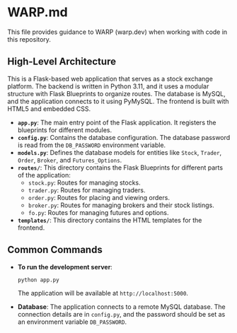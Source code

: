 # WARP.md

This file provides guidance to WARP (warp.dev) when working with code in this repository.

## High-Level Architecture

This is a Flask-based web application that serves as a stock exchange platform. The backend is written in Python 3.11, and it uses a modular structure with Flask Blueprints to organize routes. The database is MySQL, and the application connects to it using PyMySQL. The frontend is built with HTML5 and embedded CSS.

- **`app.py`**: The main entry point of the Flask application. It registers the blueprints for different modules.
- **`config.py`**: Contains the database configuration. The database password is read from the `DB_PASSWORD` environment variable.
- **`models.py`**: Defines the database models for entities like `Stock`, `Trader`, `Order`, `Broker`, and `Futures_Options`.
- **`routes/`**: This directory contains the Flask Blueprints for different parts of the application:
    - `stock.py`: Routes for managing stocks.
    - `trader.py`: Routes for managing traders.
    - `order.py`: Routes for placing and viewing orders.
    - `broker.py`: Routes for managing brokers and their stock listings.
    - `fo.py`: Routes for managing futures and options.
- **`templates/`**: This directory contains the HTML templates for the frontend.

## Common Commands

- **To run the development server**:
  ```bash
  python app.py
  ```
  The application will be available at `http://localhost:5000`.

- **Database**: The application connects to a remote MySQL database. The connection details are in `config.py`, and the password should be set as an environment variable `DB_PASSWORD`.
